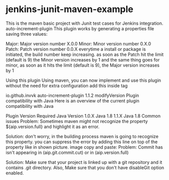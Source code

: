 # jenkins-junit-maven-example
This is the maven basic project with Junit test cases for Jenkins integration.
auto-increment-plugin
This plugin works by generating a properties file saving three values:

Major: Major version number X.0.0
Minor: Minor version number 0.X.0
Patch: Patch version number 0.0.X
everytime a install or package is initiated, the build number keep increasing.
as soon as the Patch hit the limit (default is 9) the Minor version increases by 1
and the same thing goes for minor, as soon as it hits the limit (default is 9), the Major version increases by 1

Using this plugin
Using maven, you can now implement and use this plugin without the need for extra configuration
add this inside <build> tag

<plugin>
  <groupId>io.github.invvk</groupId>
  <artifactId>auto-increment-plugin</artifactId>
  <version>1.1.2</version>
  <executions>
      <execution>
          <goals>
              <goal>modifyVersion</goal>
          </goals>
      </execution>
  </executions>
</plugin>
Plugin compatibility with Java
Here is an overview of the current plugin compatibility with Java

Plugin Version	Required Java Version
1.0.X	Java 1.8
1.1.X	Java 1.8
Common issues
Problem: Sometimes maven might not recognize the property ${aip.version.full} and highlight it as an error.

Solution: don't worry, in the building process maven is going to recognize this property. you can suppress the error by adding this line on top of the property like in shown picture.
image
copy and paste: <!--suppress UnresolvedMavenProperty -->
Problem: Commit has isn't appearing in (aip.git.commit.cut) or in (aip.version.full)

Solution: Make sure that your project is linked up with a git repository and it contains .git directory. Also, Make sure that you don't have disableGit option enabled.
